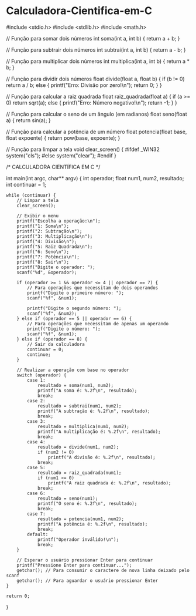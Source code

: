 # Calculadora-Cientifica-em-C

#include <stdio.h>
#include <stdlib.h>
#include <math.h>

// Função para somar dois números
int soma(int a, int b) {
    return a + b;
}

// Função para subtrair dois números
int subtrai(int a, int b) {
    return a - b;
}

// Função para multiplicar dois números
int multiplica(int a, int b) {
    return a * b;
}

// Função para dividir dois números
float divide(float a, float b) {
    if (b != 0)
        return a / b;
    else {
        printf("Erro: Divisão por zero!\n");
        return 0;
    }
}

// Função para calcular a raiz quadrada
float raiz_quadrada(float a) {
    if (a >= 0)
        return sqrt(a);
    else {
        printf("Erro: Número negativo!\n");
        return -1;
    }
}

// Função para calcular o seno de um ângulo (em radianos)
float seno(float a) {
    return sin(a);
}

// Função para calcular a potência de um número
float potencia(float base, float expoente) {
    return pow(base, expoente);
}

// Função para limpar a tela
void clear_screen() {
    #ifdef _WIN32
        system("cls");
    #else
        system("clear");
    #endif
}

/* CALCULADORA CIENTÍFICA EM C */

int main(int argc, char** argv) {
    int operador;
    float num1, num2, resultado;
    int continuar = 1;

    while (continuar) {
        // Limpar a tela
        clear_screen();

        // Exibir o menu
        printf("Escolha a operação:\n");
        printf("1: Soma\n");
        printf("2: Subtração\n");
        printf("3: Multiplicação\n");
        printf("4: Divisão\n");
        printf("5: Raiz Quadrada\n");
        printf("6: Seno\n");
        printf("7: Potência\n");
        printf("8: Sair\n");
        printf("Digite o operador: ");
        scanf("%d", &operador);

        if (operador >= 1 && operador <= 4 || operador == 7) {
            // Para operações que necessitam de dois operandos
            printf("Digite o primeiro número: ");
            scanf("%f", &num1);
            
            printf("Digite o segundo número: ");
            scanf("%f", &num2);
        } else if (operador == 5 || operador == 6) {
            // Para operações que necessitam de apenas um operando
            printf("Digite o número: ");
            scanf("%f", &num1);
        } else if (operador == 8) {
            // Sair da calculadora
            continuar = 0;
            continue;
        }

        // Realizar a operação com base no operador
        switch (operador) {
            case 1:
                resultado = soma(num1, num2);
                printf("A soma é: %.2f\n", resultado);
                break;
            case 2:
                resultado = subtrai(num1, num2);
                printf("A subtração é: %.2f\n", resultado);
                break;
            case 3:
                resultado = multiplica(num1, num2);
                printf("A multiplicação é: %.2f\n", resultado);
                break;
            case 4:
                resultado = divide(num1, num2);
                if (num2 != 0)
                    printf("A divisão é: %.2f\n", resultado);
                break;
            case 5:
                resultado = raiz_quadrada(num1);
                if (num1 >= 0)
                    printf("A raiz quadrada é: %.2f\n", resultado);
                break;
            case 6:
                resultado = seno(num1);
                printf("O seno é: %.2f\n", resultado);
                break;
            case 7:
                resultado = potencia(num1, num2);
                printf("A potência é: %.2f\n", resultado);
                break;
            default:
                printf("Operador inválido!\n");
                break;
        }

        // Esperar o usuário pressionar Enter para continuar
        printf("Pressione Enter para continuar...");
        getchar(); // Para consumir o caractere de nova linha deixado pelo scanf
        getchar(); // Para aguardar o usuário pressionar Enter
    }

    return 0;
}
